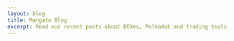```yaml
---
layout: blog
title: Mangata Blog
excerpt: Read our recent posts about DEXes, Polkadot and trading tools.
---
```

